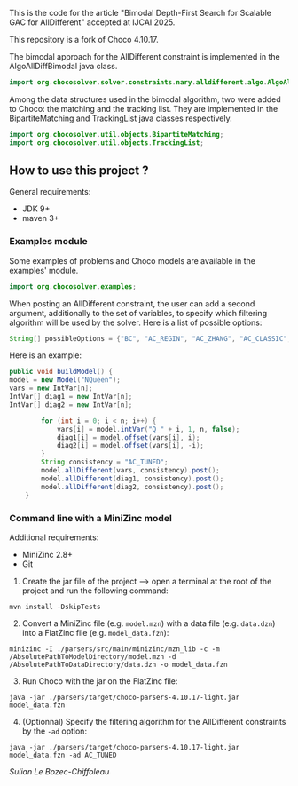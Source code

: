 This is the code for the article "Bimodal Depth-First Search for Scalable GAC for AllDifferent" accepted at IJCAI 2025.

This repository is a fork of Choco 4.10.17.

The bimodal approach for the AllDifferent constraint is implemented in the AlgoAllDiffBimodal java class.

```java
import org.chocosolver.solver.constraints.nary.alldifferent.algo.AlgoAllDiffBimodal;
```

Among the data structures used in the bimodal algorithm, two were added to Choco: the matching and the tracking list.
They are implemented in the BipartiteMatching and TrackingList java classes respectively.

```java
import org.chocosolver.util.objects.BipartiteMatching;
import org.chocosolver.util.objects.TrackingList;
```


<a name="dow"></a>
## How to use this project ? ##

General requirements:
* JDK 9+
* maven 3+

### Examples module ###

Some examples of problems and Choco models are available in the examples' module.

```java
import org.chocosolver.examples;
```

When posting an AllDifferent constraint, the user can add a second argument, additionally to the set of variables, to specify which filtering algorithm will be used by the solver.
Here is a list of possible options:

```java
String[] possibleOptions = {"BC", "AC_REGIN", "AC_ZHANG", "AC_CLASSIC", "AC_COMPLEMENT", "AC_PARTIAL", "AC_TUNED"};
   ```

Here is an example:

```java
public void buildModel() {
model = new Model("NQueen");
vars = new IntVar[n];
IntVar[] diag1 = new IntVar[n];
IntVar[] diag2 = new IntVar[n];

        for (int i = 0; i < n; i++) {
            vars[i] = model.intVar("Q_" + i, 1, n, false);
            diag1[i] = model.offset(vars[i], i);
            diag2[i] = model.offset(vars[i], -i);
        }
        String consistency = "AC_TUNED";
        model.allDifferent(vars, consistency).post();
        model.allDifferent(diag1, consistency).post();
        model.allDifferent(diag2, consistency).post();
    }
 ```

### Command line with a MiniZinc model ###

Additional requirements:
* MiniZinc 2.8+
* Git

1. Create the jar file of the project --> open a terminal at the root of the project and run the following command:
```
mvn install -DskipTests
```

2. Convert a MiniZinc file (e.g. ```model.mzn```) with a data file (e.g. ```data.dzn```) into a FlatZinc file (e.g. ```model_data.fzn```):
```
minizinc -I ./parsers/src/main/minizinc/mzn_lib -c -m /AbsolutePathToModelDirectory/model.mzn -d /AbsolutePathToDataDirectory/data.dzn -o model_data.fzn
```

3. Run Choco with the jar on the FlatZinc file:
```
java -jar ./parsers/target/choco-parsers-4.10.17-light.jar model_data.fzn
```

4. (Optionnal) Specify the filtering algorithm for the AllDifferent constraints by the ```-ad``` option:
```
java -jar ./parsers/target/choco-parsers-4.10.17-light.jar model_data.fzn -ad AC_TUNED
```


_Sulian Le Bozec-Chiffoleau_
